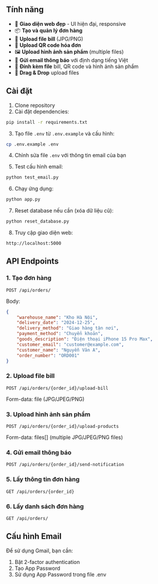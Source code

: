## Tính năng

- 🎨 **Giao diện web đẹp** - UI hiện đại, responsive
- 📦 **Tạo và quản lý đơn hàng**
- 🧾 **Upload file bill** (JPG/PNG)
- 📱 **Upload QR code hóa đơn**
- 🖼️ **Upload hình ảnh sản phẩm** (multiple files)
- 📧 **Gửi email thông báo** với định dạng tiếng Việt
- 📎 **Đính kèm file** bill, QR code và hình ảnh sản phẩm
- 🎯 **Drag & Drop** upload files

## Cài đặt
1. Clone repository
2. Cài đặt dependencies:
```bash
pip install -r requirements.txt
```

3. Tạo file `.env` từ `.env.example` và cấu hình:
```bash
cp .env.example .env
```

4. Chỉnh sửa file `.env` với thông tin email của bạn

5. Test cấu hình email:
```bash
python test_email.py
```

6. Chạy ứng dụng:
```bash
python app.py
```

7. Reset database nếu cần (xóa dữ liệu cũ):
```bash
python reset_database.py
```

8. Truy cập giao diện web:
```
http://localhost:5000
```
## API Endpoints

### 1. Tạo đơn hàng
```
POST /api/orders/
```

Body:
```json
{
    "warehouse_name": "Kho Hà Nội",
    "delivery_date": "2024-12-25",
    "delivery_method": "Giao hàng tận nơi",
    "payment_method": "Chuyển khoản",
    "goods_description": "Điện thoại iPhone 15 Pro Max",
    "customer_email": "customer@example.com",
    "customer_name": "Nguyễn Văn A",
    "order_number": "ORD001"
}
```

### 2. Upload file bill
```
POST /api/orders/{order_id}/upload-bill
```
Form-data: file (JPG/JPEG/PNG)

### 3. Upload hình ảnh sản phẩm
```
POST /api/orders/{order_id}/upload-products
```
Form-data: files[] (multiple JPG/JPEG/PNG files)

### 4. Gửi email thông báo
```
POST /api/orders/{order_id}/send-notification
```

### 5. Lấy thông tin đơn hàng
```
GET /api/orders/{order_id}
```

### 6. Lấy danh sách đơn hàng
```
GET /api/orders/
```

## Cấu hình Email

Để sử dụng Gmail, bạn cần:
1. Bật 2-factor authentication
2. Tạo App Password
3. Sử dụng App Password trong file .env
